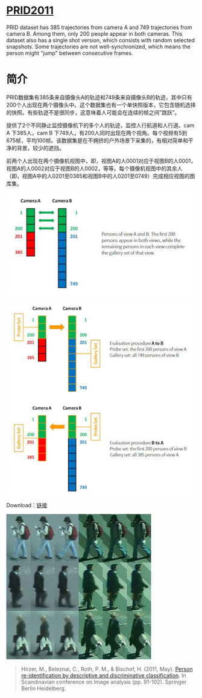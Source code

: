 # [PRID2011](https://www.tugraz.at/institute/icg/research/team-bischof/lrs/downloads/PRID11/)

PRID dataset has 385 trajectories from camera A and 749 trajectories from camera B. Among them, only 200 people appear in both cameras. This dataset also has a single shot version, which consists with random selected snapshots. Some trajectories are not well-synchronized, which means the person might "jump" between consecutive frames. 

# 简介

PRID数据集有385条来自摄像头A的轨迹和749条来自摄像头B的轨迹，其中只有200个人出现在两个摄像头中。这个数据集也有一个单快照版本，它包含随机选择的快照。有些轨迹不是很同步，这意味着人可能会在连续的帧之间“跳跃”。

提供了2个不同静止监控摄像机下的多个人的轨迹，监控人行航道和人行道。cam A 下385人，cam B 下749人，有200人同时出现在两个视角。每个视频有5到675帧，平均100帧。该数据集是在不拥挤的户外场景下采集的，有相对简单和干净的背景，较少的遮挡。 

前两个人出现在两个摄像机视图中，即，视图A的人0001对应于视图B的人0001，视图A的人0002对应于视图B的人0002，等等。每个摄像机视图中的其余人（即，视图A中的人0201至0385和视图B中的人0201至0749）完成相应视图的图库集。

![img](imgs\PRID2011-1.png)

![img](imgs\PRID2011-2.png)

Download：[链接](https://files.icg.tugraz.at/f/6ab7e8ce8f/?raw=1)

![img](imgs\eg_PRID.png)

>Hirzer, M., Beleznai, C., Roth, P. M., & Bischof, H. (2011, May). [Person re-identification by descriptive and discriminative classification](https://www.researchgate.net/publication/220809755_Person_Re-identification_by_Descriptive_and_Discriminative_Classification). In Scandinavian conference on Image analysis (pp. 91-102). Springer Berlin Heidelberg.